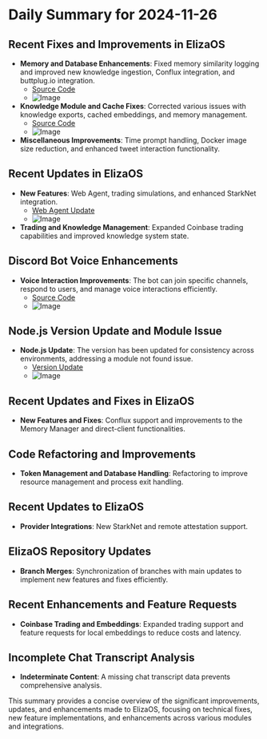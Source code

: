 # Daily Summary for 2024-11-26

## Recent Fixes and Improvements in ElizaOS
- **Memory and Database Enhancements**: Fixed memory similarity logging and improved new knowledge ingestion, Conflux integration, and buttplug.io integration.
  - [Source Code](https://github.com/elizaOS/eliza/commit/3b3800eb101829a18741aaf781b0d6bdd5572c60)
  - ![Image](https://opengraph.githubassets.com/1/elizaOS/eliza/commit/3b3800eb101829a18741aaf781b0d6bdd5572c60)
- **Knowledge Module and Cache Fixes**: Corrected various issues with knowledge exports, cached embeddings, and memory management.
  - [Source Code](https://github.com/elizaOS/eliza/commit/c9ffcd8ed28aa620540088ff822698e14198e900)
  - ![Image](https://opengraph.githubassets.com/1/elizaOS/eliza/commit/c9ffcd8ed28aa620540088ff822698e14198e900)
- **Miscellaneous Improvements**: Time prompt handling, Docker image size reduction, and enhanced tweet interaction functionality.

## Recent Updates in ElizaOS
- **New Features**: Web Agent, trading simulations, and enhanced StarkNet integration.
  - [Web Agent Update](https://github.com/elizaOS/eliza/commit/76b741b06bec6b07ca1813e35503aea2d027f499)
  - ![Image](https://opengraph.githubassets.com/1/elizaOS/eliza/commit/76b741b06bec6b07ca1813e35503aea2d027f499)
- **Trading and Knowledge Management**: Expanded Coinbase trading capabilities and improved knowledge system state.

## Discord Bot Voice Enhancements
- **Voice Interaction Improvements**: The bot can join specific channels, respond to users, and manage voice interactions efficiently.
  - [Source Code](https://github.com/elizaOS/eliza/commit/9aa244c0c729d67e077756f783cc8602851cc9c1)
  - ![Image](https://opengraph.githubassets.com/1/elizaOS/eliza/commit/9aa244c0c729d67e077756f783cc8602851cc9c1)

## Node.js Version Update and Module Issue
- **Node.js Update**: The version has been updated for consistency across environments, addressing a module not found issue.
  - [Version Update](https://github.com/elizaOS/eliza/commit/ed271977d7d94255d9d0a35508aedbb686cee6b1)
  - ![Image](https://opengraph.githubassets.com/1/elizaOS/eliza/commit/ed271977d7d94255d9d0a35508aedbb686cee6b1)

## Recent Updates and Fixes in ElizaOS
- **New Features and Fixes**: Conflux support and improvements to the Memory Manager and direct-client functionalities.

## Code Refactoring and Improvements
- **Token Management and Database Handling**: Refactoring to improve resource management and process exit handling.

## Recent Updates to ElizaOS
- **Provider Integrations**: New StarkNet and remote attestation support.

## ElizaOS Repository Updates
- **Branch Merges**: Synchronization of branches with main updates to implement new features and fixes efficiently.

## Recent Enhancements and Feature Requests
- **Coinbase Trading and Embeddings**: Expanded trading support and feature requests for local embeddings to reduce costs and latency.

## Incomplete Chat Transcript Analysis
- **Indeterminate Content**: A missing chat transcript data prevents comprehensive analysis.

This summary provides a concise overview of the significant improvements, updates, and enhancements made to ElizaOS, focusing on technical fixes, new feature implementations, and enhancements across various modules and integrations.
